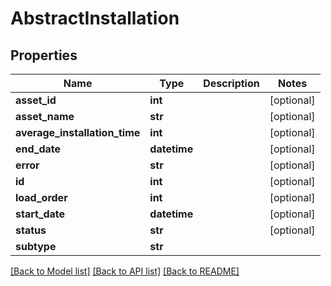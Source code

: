 # AbstractInstallation

## Properties
Name | Type | Description | Notes
------------ | ------------- | ------------- | -------------
**asset_id** | **int** |  | [optional] 
**asset_name** | **str** |  | [optional] 
**average_installation_time** | **int** |  | [optional] 
**end_date** | **datetime** |  | [optional] 
**error** | **str** |  | [optional] 
**id** | **int** |  | [optional] 
**load_order** | **int** |  | [optional] 
**start_date** | **datetime** |  | [optional] 
**status** | **str** |  | [optional] 
**subtype** | **str** |  | 

[[Back to Model list]](../README.md#documentation-for-models) [[Back to API list]](../README.md#documentation-for-api-endpoints) [[Back to README]](../README.md)


